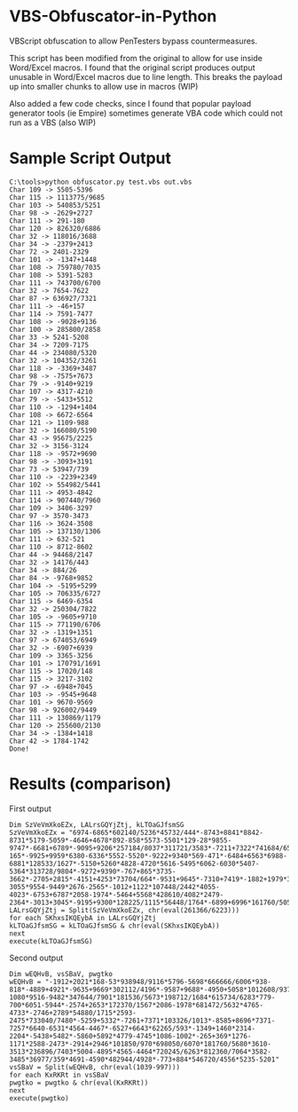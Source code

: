 VBS-Obfuscator-in-Python
========================

VBScript obfuscation to allow PenTesters bypass countermeasures.

This script has been modified from the original to allow for use inside Word/Excel macros. I found that the original script produces output unusable in Word/Excel macros due to line length. This breaks the payload up into smaller chunks to allow use in macros (WIP)

Also added a few code checks, since I found that popular payload generator tools (ie Empire) sometimes generate VBA code which could not run as a VBS (also WIP)

Sample Script Output
========================
```
C:\tools>python obfuscator.py test.vbs out.vbs
Char 109 -> 5505-5396
Char 115 -> 1113775/9685
Char 103 -> 540853/5251
Char 98 -> -2629+2727
Char 111 -> 291-180
Char 120 -> 826320/6886
Char 32 -> 118016/3688
Char 34 -> -2379+2413
Char 72 -> 2401-2329
Char 101 -> -1347+1448
Char 108 -> 759780/7035
Char 108 -> 5391-5283
Char 111 -> 743700/6700
Char 32 -> 7654-7622
Char 87 -> 636927/7321
Char 111 -> -46+157
Char 114 -> 7591-7477
Char 108 -> -9028+9136
Char 100 -> 285800/2858
Char 33 -> 5241-5208
Char 34 -> 7209-7175
Char 44 -> 234080/5320
Char 32 -> 104352/3261
Char 118 -> -3369+3487
Char 98 -> -7575+7673
Char 79 -> -9140+9219
Char 107 -> 4317-4210
Char 79 -> -5433+5512
Char 110 -> -1294+1404
Char 108 -> 6672-6564
Char 121 -> 1109-988
Char 32 -> 166080/5190
Char 43 -> 95675/2225
Char 32 -> 3156-3124
Char 118 -> -9572+9690
Char 98 -> -3093+3191
Char 73 -> 53947/739
Char 110 -> -2239+2349
Char 102 -> 554982/5441
Char 111 -> 4953-4842
Char 114 -> 907440/7960
Char 109 -> 3406-3297
Char 97 -> 3570-3473
Char 116 -> 3624-3508
Char 105 -> 137130/1306
Char 111 -> 632-521
Char 110 -> 8712-8602
Char 44 -> 94468/2147
Char 32 -> 14176/443
Char 34 -> 884/26
Char 84 -> -9768+9852
Char 104 -> -5195+5299
Char 105 -> 706335/6727
Char 115 -> 6469-6354
Char 32 -> 250304/7822
Char 105 -> -9605+9710
Char 115 -> 771190/6706
Char 32 -> -1319+1351
Char 97 -> 674053/6949
Char 32 -> -6907+6939
Char 109 -> 3365-3256
Char 101 -> 170791/1691
Char 115 -> 17020/148
Char 115 -> 3217-3102
Char 97 -> -6948+7045
Char 103 -> -9545+9648
Char 101 -> 9670-9569
Char 98 -> 926002/9449
Char 111 -> 130869/1179
Char 120 -> 255600/2130
Char 34 -> -1384+1418
Char 42 -> 1784-1742
Done!
```

Results (comparison)
========================

First output
```
Dim SzVeVmXkoEZx, LALrsGQYjZtj, kLTOaGJfsmSG
SzVeVmXkoEZx = "6974-6865*602140/5236*45732/444*-8743+8841*8842-8731*5179-5059*-4646+4678*892-858*5573-5501*129-28*9855-9747*-6681+6789*-9095+9206*257184/8037*311721/3583*-7211+7322*741684/6506*-5620+5728*241300/2413*198-165*-9925+9959*6380-6336*5552-5520*-9222+9340*569-471*-6484+6563*6988-6881*128533/1627*-5150+5260*4828-4720*5616-5495*6062-6030*5407-5364*313728/9804*-9272+9390*-767+865*3735-3662*-2705+2815*-4151+4253*73704/664*-9531+9645*-7310+7419*-1882+1979*3171-3055*9554-9449*2676-2565*-1012+1122*107448/2442*4055-4023*-6753+6787*2058-1974*-5464+5568*428610/4082*2479-2364*-3013+3045*-9195+9300*128225/1115*56448/1764*-6899+6996*161760/5055*253752/2328*756288/7488*-4081+4196*29900/260*-3164+3261*-6830+6933*-6580+6681*-8764+8862*861360/7760*330840/2757*-2407+2441"
LALrsGQYjZtj = Split(SzVeVmXkoEZx, chr(eval(261366/6223)))
for each SKhxsIKQEybA in LALrsGQYjZtj
kLTOaGJfsmSG = kLTOaGJfsmSG & chr(eval(SKhxsIKQEybA))
next
execute(kLTOaGJfsmSG)
```

Second output
```
Dim wEQHvB, vsSBaV, pwgtko
wEQHvB = "-1912+2021*168-53*938948/9116*5796-5698*666666/6006*938-818*-4889+4921*-9635+9669*302112/4196*-9587+9688*-4950+5058*1012608/9376*-6763+6874*235232/7351*-8833+8920*412920/3720*1007190/8835*594432/5504*-5605+5705*1113-1080*9516-9482*347644/7901*181536/5673*198712/1684*615734/6283*779-700*6051-5944*-2574+2653*172370/1567*2086-1978*681472/5632*4765-4733*-2746+2789*54880/1715*2593-2475*733040/7480*-5259+5332*-7261+7371*103326/1013*-8585+8696*7371-7257*6640-6531*4564-4467*-6527+6643*62265/593*-1349+1460*2314-2204*-5438+5482*-5860+5892*4779-4745*1086-1002*-265+369*1276-1171*2588-2473*-2914+2946*101850/970*698050/6070*181760/5680*3610-3513*236896/7403*5004-4895*4565-4464*720245/6263*812360/7064*3582-3485*36977/359*4691-4590*482944/4928*-773+884*546720/4556*5235-5201"
vsSBaV = Split(wEQHvB, chr(eval(1039-997)))
for each KxRKRt in vsSBaV
pwgtko = pwgtko & chr(eval(KxRKRt))
next
execute(pwgtko)
```
